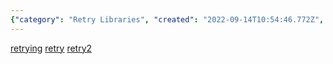 ```yaml
---
{"category": "Retry Libraries", "created": "2022-09-14T10:54:46.772Z", "date": "2022-09-14 10:54:46", "description": "This text introduces three Python retry libraries - retrying, retry, and retry2. These libraries simplify the process of automatically retrying operations that may fail due to transient issues or errors, making it easier for developers to handle such scenarios efficiently.", "modified": "2022-09-14T10:55:46.421Z", "tags": ["Python", "retry libraries", "automation", "temporary issues", "error handling"], "title": "python retry libraries"}
---
```

[retrying](https://github.com/rholder/retrying)
[retry](https://pypi.org/project/retry/)
[retry2](https://pypi.org/project/retry2/)